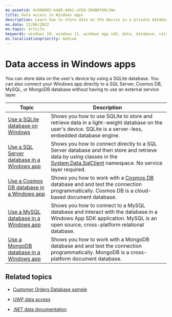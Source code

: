 ```yaml
---
ms.assetid: dc686801-edd0-44b1-afb9-20486fd9c34e
title: Data access in Windows apps
description: Learn how to store data on the device in a private database and use object relational mapping in Windows App SDK apps.
ms.date: 12/06/2022
ms.topic: article
keywords: windows 10, windows 11, windows app sdk, data, database, relational, tables, sqlite, cosmosdb, mysql
ms.localizationpriority: medium
---
```


# Data access in Windows apps

You can store data on the user's device by using a SQLite database. You can also connect your Windows app directly to a SQL Server, Cosmos DB, MySQL, or MongoDB database without having to use an external service layer.

| Topic | Description |
|-------|------------|
| [Use a SQLite database on Windows](sqlite-data-access.md) | Shows you how to use SQLite to store and retrieve data in a light-weight database on the user's device. SQLite is a server-less, embedded database engine. |
| [Use a SQL Server database in a Windows app](sql-server-database.md) | Shows you how to connect directly to a SQL Server database and then store and retrieve data by using classes in the [System.Data.SqlClient](/dotnet/api/system.data.sqlclient) namespace. No service layer required. |
| [Use a Cosmos DB database in a Windows app](cosmos-db-data-access.md) | Shows you how to work with a [Cosmos DB](/azure/cosmos-db/introduction) database and and test the connection programmatically. Cosmos DB is a cloud-based document database. |
| [Use a MySQL database in a Windows app](mysql-database.md) | Shows you how to connect to a MySQL database and interact with the database in a Windows App SDK application. MySQL is an open source, cross-platform relational database. |
| [Use a MongoDB database in a Windows app](mongodb-database.md) | Shows you how to work with a MongoDB database and and test the connection programmatically. MongoDB is a cross-platform document database. |

## Related topics

- [Customer Orders Database sample](https://github.com/Microsoft/Windows-appsample-customers-orders-database)

- [UWP data access](/windows/uwp/data-access/)

- [.NET data documentation](/ef/dotnet-data/)
